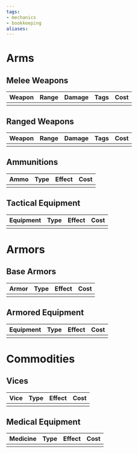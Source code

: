 ```yaml
---
tags:
- mechanics
- bookkeeping
aliases:
---
```

# Arms
## Melee Weapons
| Weapon | Range | Damage | Tags | Cost |
| ------ | ----- | ------ | ---- | ---- |
|        |       |        |      |      |

## Ranged Weapons
| Weapon | Range | Damage | Tags | Cost |
| ------ | ----- | ------ | ---- | ---- |
|        |       |        |      |      |
## Ammunitions
| Ammo | Type | Effect | Cost |
| ---- | ---- | ------ | ---- |
|      |      |        |      |

## Tactical Equipment
| Equipment | Type | Effect | Cost |
| --------- | ---- | ------ | ---- |
|           |      |        |      |

# Armors
## Base Armors
| Armor | Type | Effect | Cost |
| ----- | ---- | ------ | ---- |
|       |      |        |      |

## Armored Equipment
| Equipment | Type | Effect | Cost |
| --------- | ---- | ------ | ---- |
|           |      |        |      |

# Commodities
## Vices
| Vice | Type | Effect | Cost |
| ---- | ---- | ------ | ---- |
|      |      |        |      |

## Medical Equipment
| Medicine | Type | Effect | Cost |
| -------- | ---- | ------ | ---- |
|          |      |        |      |